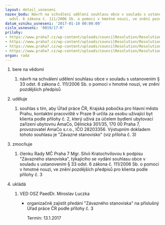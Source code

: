 ```yaml
---
layout: detail_usneseni
nazev_bodu: Návrh na schválení udělení souhlasu obce v souladu s ustanovením § 33
  odst. 6 zákona č. 111/2006 Sb. o pomoci v hmotné nouzi, ve znění pozdějších předpisů
datum_vzniku_usneseni: '2017-01-10 00:00:00'
cislo_usneseni: '0019/17-R'
prilohy:
- https://www.praha7.cz/wp-content/uploads/councilResolution/Resolutions/28749/export/duvodovazprava_souhlasobce_UPP9~153904.docx
- https://www.praha7.cz/wp-content/uploads/councilResolution/Resolutions/28749/export/zadostUPosouhlasobce_verejne~153903.pdf
- https://www.praha7.cz/wp-content/uploads/councilResolution/Resolutions/28749/export/UP_zavaznestanovisko_verejne~153901.doc
- https://www.praha7.cz/wp-content/uploads/councilResolution/Resolutions/28749/export/export~296981.pdf
organ: rada
---
```

<OL class=urzList_view id=urzList>
<LI class=urzClass1><SPAN name="1">bere na vědomí</SPAN> 
<OL class=urzOlClass>
<LI class=urzClass2 style="TEXT-ALIGN: left"><SPAN>
<P>návrh na schválení udělení souhlasu obce v souladu s ustanovením § 33 odst. 6 zákona č. 111/2006 Sb. o pomoci v hmotné nouzi, ve znění pozdějších předpisů</P></SPAN></LI></OL></LI>
<LI class=urzClass1><SPAN name="31">uděluje</SPAN> 
<OL class=urzOlClass>
<LI class=urzClass2 style="TEXT-ALIGN: left"><SPAN>
<P>souhlas s tím, aby Úřad práce ČR, Krajská pobočka pro hlavní město Prahu, kontaktní pracoviště v Praze 9 určila za osobu užívající byt klienta podle přílohy č. 2, který užívá za účelem bydlení ubytovací zařízení ubytovnu AmaCo, Dělnická 301/35, 170 00 Praha 7, provozovatel AmaCo s.r.o., IČO 28203356. Výstupním dokladem tohoto souhlasu je "Závazné stanovisko" (viz příloha č. 3)</P></SPAN></LI></OL></LI>
<LI class=urzClass1><SPAN name="41">zmocňuje</SPAN> 
<OL class=urzOlClass>
<LI class=urzClass2 style="TEXT-ALIGN: left"><SPAN>
<P>členku Rady MČ Praha 7 Mgr. Silvii Kratochvílovou k podpisu "Závazného stanoviska", týkajícího se vydání souhlasu obce v souladu s ustanovením § 33 odst. 6 zákona č. 111/2006 Sb. o pomoci v hmotné nouzi, ve znění pozdějších předpisů pro klienta podle přílohy č. 3</P></SPAN></LI></OL></LI>
<LI class=urzClass1 id=urzUkoly><SPAN name="1">ukládá</SPAN>
<OL class=urzOlClass>
<LI class=urzClass2><SPAN>
<P>VED OSZ PaedDr. Miroslav Luczka</P></SPAN>
<UL class=urzUlClass>
<LI class=urzClass3><SPAN>
<P>organizačně zajistit předání "Závazného stanoviska" na příslušný Úřad práce ČR podle přílohy č. 3</P></SPAN><SPAN class=urzUkolTermin>Termín:&nbsp;13.1.2017</SPAN></LI></UL></LI></OL></LI></OL>